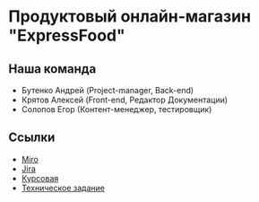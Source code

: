 # Продуктовый онлайн-магазин "ExpressFood"
## Наша команда
- Бутенко Андрей (Project-manager, Back-end)
- Крятов Алексей (Front-end, Редактор Документации)
- Солопов Егор (Контент-менеджер, тестировщик)


## Ссылки
- [Miro](https://miro.com/app/board/o9J_lNnc278=/)
- [Jira](https://expressfood.atlassian.net/jira/software/projects/EF/boards/1)
- [Курсовая](https://github.com/ButenkoAV/Supermarket/blob/main/Kursovaya.docx)
- [Техническое задание](https://github.com/ButenkoAV/Supermarket/blob/main/Tekhnicheskoe_zadanie_ExpressFood_V1%20(2).docx)
